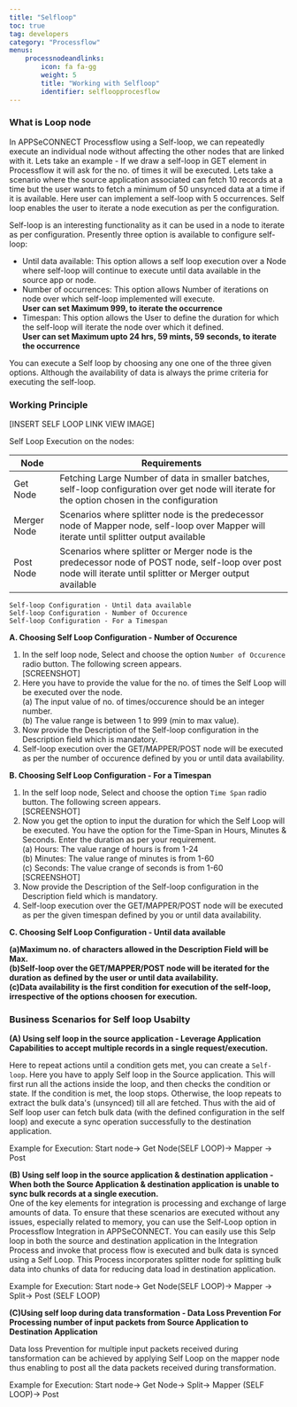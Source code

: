 ```yaml
---
title: "Selfloop"
toc: true
tag: developers
category: "Processflow"
menus: 
    processnodeandlinks:
        icon: fa fa-gg
        weight: 5
        title: "Working with Selfloop" 
        identifier: selfloopprocesflow
---
```

### What is Loop node

In APPSeCONNECT Processflow using a Self-loop, we can repeatedly execute an individual node 
without affecting the other nodes that are linked with it. Lets take an example - If we draw a self-loop in GET 
element in Processflow it will ask for the no. of times it will be executed. Lets take a 
scenario where the source application associated can fetch 10 records at a time 
but the user wants to fetch a minimum of 50 unsynced data at a time if it is available. Here user can
implement a self-loop with 5 occurrences. Self loop enables the user to 
iterate a node execution as per the configuration.

Self-loop is an interesting functionality as it can be used in a node to iterate as per configuration. 
Presently three option is available to configure self-loop: 

- Until data available: This option allows a self loop execution over a Node where self-loop will continue to execute until data available in the source app or node.
- Number of occurrences: This option allows Number of iterations on node over which self-loop implemented will execute.  
**User can set Maximum 999, to iterate the occurrence** 
- Timespan: This option allows the User to define the duration for which the self-loop will iterate the node over which it defined.   
**User can set Maximum upto  24 hrs, 59 mints, 59 seconds, to iterate the occurrence**

You can execute a Self loop by choosing any one one of the three given options. 
Although the availability of data is always the prime criteria for executing the 
self-loop.

### Working Principle
[INSERT SELF LOOP LINK VIEW IMAGE]

Self Loop Execution on the nodes:

|Node|Requirements|    
|----|--------------|    
|Get Node| Fetching Large Number of data in smaller batches, self-loop configuration over get node will iterate for the option chosen in the configuration|
|Merger Node|Scenarios where splitter node is the predecessor node of Mapper node, self-loop over Mapper will iterate until splitter output available|  
|Post Node|Scenarios where splitter or Merger node is the predecessor node of POST node, self-loop over post node will iterate until splitter or Merger output available|

`Self-loop Configuration - Until data available`   
`Self-loop Configuration - Number of Occurence`  
`Self-loop Configuration - For a Timespan`  

**A. Choosing Self Loop Configuration - Number of Occurence**

1. In the self loop node, Select and choose the option `Number of Occurence` radio button. The following 
screen appears.   
[SCREENSHOT]
2. Here you have to provide the value for the no. of times the Self Loop will be executed over the node.  
(a) The input value of no. of times/occurence should be an integer number.  
(b) The value range is between 1 to 999 (min to max value).
3. Now provide the Description of the Self-loop configuration in the Description field which is mandatory.  
4. Self-loop execution over the GET/MAPPER/POST node will be executed as per the number of occurence defined 
   by you or until data availability. 

**B. Choosing Self Loop Configuration - For a Timespan**
1. In the self loop node, Select and choose the option `Time Span` radio button. The following 
screen appears.   
[SCREENSHOT]
2. Now you get the option to input the duration for which the Self Loop will be executed.
You have the option for the Time-Span in Hours, Minutes & Seconds. Enter the duration as per your requirement.  
(a) Hours: The value range of hours is from 1-24  
(b) Minutes: The value range of minutes is from 1-60  
(c) Seconds: The value crange of seconds is from 1-60  
[SCREENSHOT]  
3. Now provide the Description of the Self-loop configuration in the Description field which is mandatory.
4. Self-loop execution over the GET/MAPPER/POST node will be executed as per the given timespan defined 
   by you or until data availability.  

**C. Choosing Self Loop Configuration - Until data available**

**(a)Maximum no. of characters allowed in the Description Field will be Max.  
  (b)Self-loop over the GET/MAPPER/POST node will be iterated for the duration as
   defined by the user or until data availability.  
  (c)Data availability is the first condition for execution of the self-loop, irrespective
  of the options choosen  for execution.** 

### Business Scenarios for Self loop Usabilty 

**(A) Using self loop in the source application - Leverage Application Capabilities to accept multiple 
records in a single request/execution.**

Here to repeat actions until a condition gets met, you can create a `Self-loop`. Here you have to apply Self loop 
in the Source application. This will first run all the actions inside the loop, and then checks the condition or state. 
If the condition is met, the loop stops. Otherwise, the loop repeats to extract the bulk data's (unsynced) till all are
fetched. Thus with the aid of Self loop user can fetch bulk data (with the defined configuration in the self loop)
and execute a sync operation successfully to the destination application.

Example for Execution:  Start node-> Get Node(SELF LOOP)-> Mapper -> Post

**(B) Using self loop in the source application & destination application - When both the Source Application & destination application
 is unable to sync bulk records at a single execution.**  
One of the key elements for integration is processing and exchange of large amounts of data. 
To ensure that these scenarios are executed without any issues, especially related to memory, 
you can use the Self-Loop option in Processflow Integration in APPSeCONNECT. You can easily use this 
Selp loop in both the source and destination application in the Integration Process and invoke 
that process flow is executed and bulk data is synced using a Self Loop. This Process incorporates splitter node
for splitting bulk data into chunks of data for reducing data load in destination application.

Example for Execution:  Start node-> Get Node(SELF LOOP)-> Mapper -> Split-> Post (SELF LOOP)

**(C)Using self loop during data transformation - Data Loss Prevention For Processing number of input packets from 
Source Application to Destination Application**

Data loss Prevention for multiple input packets received during tansformation can be achieved by applying
Self Loop on the mapper node thus enabling to post all the data packets received during transformation.

Example for Execution:  Start node-> Get Node-> Split-> Mapper (SELF LOOP)-> Post
